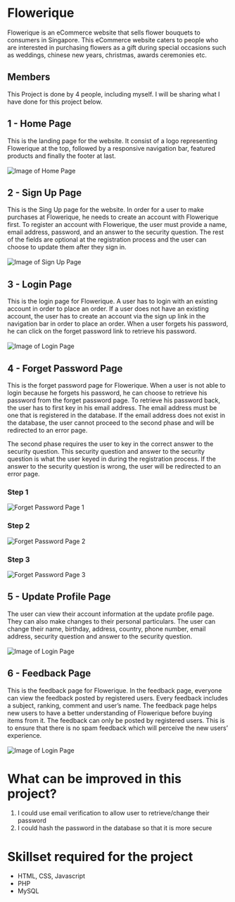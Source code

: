 # Flowerique
Flowerique is an eCommerce website that sells flower bouquets to consumers in Singapore. 
This eCommerce website caters to people who are interested in purchasing flowers as 
a gift during special occasions such as weddings, chinese new years, christmas, awards ceremonies etc. 

## Members
This Project is done by 4 people, including myself. I will be sharing what I have done for this project below.

## 1 - Home Page
This is the landing page for the website. It consist of a logo representing Flowerique at the top, 
followed by a responsive navigation bar, featured products and finally the footer at last.
<br />
<br />
![Image of Home Page](https://github.com/victorjongsoon/flowerique/blob/master/Images/Github/Homepage.PNG)

## 2 - Sign Up Page
This is the Sing Up page for the website. In order for a user to make purchases at Flowerique, he needs to create an account with Flowerique first. 
To register an account with Flowerique, the user must provide a name, email address, password, and an answer to the security question. The rest of the fields are optional at the registration process and the user can choose to update them after they sign in.
<br />
<br />
![Image of Sign Up Page](https://github.com/victorjongsoon/flowerique/blob/master/Images/Github/Signup.PNG)

## 3 - Login Page
This is the login page for Flowerique. A user has to login with an existing account in order to place an order. 
If a user does not have an existing account, the user has to create an account via the sign up link in the navigation bar 
in order to place an order. When a user forgets his password, he can click on the forget password link to retrieve his password. 
<br />
<br />
![Image of Login Page](https://github.com/victorjongsoon/flowerique/blob/master/Images/Github/Login.PNG)

## 4 - Forget Password Page
This is the forget password page for Flowerique. When a user is not able to login because he forgets his password, he can choose to retrieve his password from the forget password page. To retrieve his password back, the user has to first key in his email address. The email address must be one that is registered in the database. If the email address does not exist in the database, the user cannot proceed to the second phase and will be redirected to an error page.

The second phase requires the user to key in the correct answer to the security question. This security question and answer to the security question is what the user keyed in during the registration process. If the answer to the security question is wrong, the user will be redirected to an error page.


### Step 1

<img src="https://github.com/victorjongsoon/flowerique/blob/master/Images/Github/Forgetpassword1.PNG" alt="Forget Password Page 1">

### Step 2

<img src="https://github.com/victorjongsoon/flowerique/blob/master/Images/Github/Forgetpassword2.PNG" alt="Forget Password Page 2">

### Step 3

<img src="https://github.com/victorjongsoon/flowerique/blob/master/Images/Github/Forgetpassword3.PNG" alt="Forget Password Page 3">

## 5 - Update Profile Page
The user can view their account information at the update profile page. They can also make changes to their personal particulars. 
The user can change their name, birthday, address, country, phone number, email address, security question and answer to the security question. 
<br />
<br />
![Image of Login Page](https://github.com/victorjongsoon/flowerique/blob/master/Images/Github/UpdateProfile.PNG)

## 6 - Feedback Page
This is the feedback page for Flowerique. In the feedback page, everyone can view the feedback posted by registered users. Every feedback includes a subject, ranking, 
comment and user’s name. The feedback page helps new users to have a better understanding of Flowerique before buying 
items from it. The feedback can only be posted by registered users. This is to ensure that there is no spam feedback which will perceive the new users’ experience. 
<br />
<br />
![Image of Login Page](https://github.com/victorjongsoon/flowerique/blob/master/Images/Github/Feedback.PNG)

# What can be improved in this project?
1. I could use email verification to allow user to retrieve/change their password
2. I could hash the password in the database so that it is more secure

# Skillset required for  the project
* HTML, CSS, Javascript
* PHP
* MySQL
